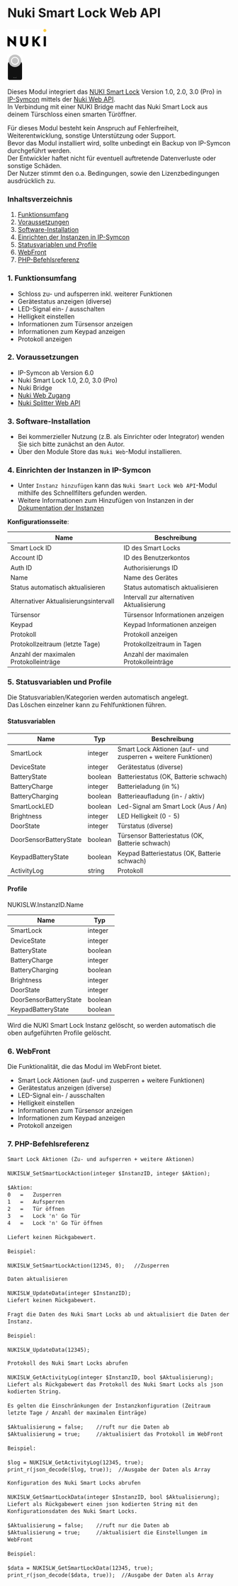 # Nuki Smart Lock Web API

[![Image](../imgs/NUKI_Logo.png)](https://nuki.io/de/)

[![Image](../imgs/NUKI_SmartLock.png)]()  

Dieses Modul integriert das [NUKI Smart Lock](https://nuki.io/de/smart-lock/) Version 1.0, 2.0, 3.0 (Pro) in [IP-Symcon](https://www.symcon.de) mittels der [Nuki Web API](https://developer.nuki.io/t/nuki-web-api/25).  
In Verbindung mit einer NUKI Bridge macht das Nuki Smart Lock aus deinem Türschloss einen smarten Türöffner.

Für dieses Modul besteht kein Anspruch auf Fehlerfreiheit, Weiterentwicklung, sonstige Unterstützung oder Support.  
Bevor das Modul installiert wird, sollte unbedingt ein Backup von IP-Symcon durchgeführt werden.  
Der Entwickler haftet nicht für eventuell auftretende Datenverluste oder sonstige Schäden.  
Der Nutzer stimmt den o.a. Bedingungen, sowie den Lizenzbedingungen ausdrücklich zu.

### Inhaltsverzeichnis

1. [Funktionsumfang](#1-funktionsumfang)
2. [Voraussetzungen](#2-voraussetzungen)
3. [Software-Installation](#3-software-installation)
4. [Einrichten der Instanzen in IP-Symcon](#4-einrichten-der-instanzen-in-ip-symcon)
5. [Statusvariablen und Profile](#5-statusvariablen-und-profile)
6. [WebFront](#6-webfront)
7. [PHP-Befehlsreferenz](#7-php-befehlsreferenz)

### 1. Funktionsumfang

* Schloss zu- und aufsperren inkl. weiterer Funktionen 
* Gerätestatus anzeigen (diverse)
* LED-Signal ein- / ausschalten
* Helligkeit einstellen
* Informationen zum Türsensor anzeigen
* Informationen zum Keypad anzeigen
* Protokoll anzeigen

### 2. Voraussetzungen

- IP-Symcon ab Version 6.0
- Nuki Smart Lock 1.0, 2.0, 3.0 (Pro)
- Nuki Bridge
- [Nuki Web Zugang](https://web.nuki.io/#/login)
- [Nuki Splitter Web API](../Splitter)  

### 3. Software-Installation

* Bei kommerzieller Nutzung (z.B. als Einrichter oder Integrator) wenden Sie sich bitte zunächst an den Autor.
* Über den Module Store das `Nuki Web`-Modul installieren.

### 4. Einrichten der Instanzen in IP-Symcon

- Unter `Instanz hinzufügen` kann das `Nuki Smart Lock Web API`-Modul mithilfe des Schnellfilters gefunden werden.  
- Weitere Informationen zum Hinzufügen von Instanzen in der [Dokumentation der Instanzen](https://www.symcon.de/service/dokumentation/konzepte/instanzen/#Instanz_hinzufügen)

__Konfigurationsseite__:

Name                                    | Beschreibung
--------------------------------------- | ------------------
Smart Lock ID                           | ID des Smart Locks
Account ID                              | ID des Benutzerkontos
Auth ID                                 | Authorisierungs ID
Name                                    | Name des Gerätes
Status automatisch aktualisieren        | Status automatisch aktualisieren
Alternativer Aktualisierungsintervall   | Intervall zur alternativen Aktualisierung
Türsensor                               | Türsensor Informationen anzeigen
Keypad                                  | Keypad Informationen anzeigen
Protokoll                               | Protokoll anzeigen
Protokollzeitraum (letzte Tage)         | Protokollzeitraum in Tagen
Anzahl der maximalen Protokolleinträge  | Anzahl der maximalen Protokolleinträge

### 5. Statusvariablen und Profile

Die Statusvariablen/Kategorien werden automatisch angelegt.  
Das Löschen einzelner kann zu Fehlfunktionen führen.

#### Statusvariablen

Name                            | Typ     | Beschreibung
------------------------------- | ------- | -------------------------------------------------------------
SmartLock                       | integer | Smart Lock Aktionen (auf- und zusperren + weitere Funktionen)
DeviceState                     | integer | Gerätestatus (diverse)
BatteryState                    | boolean | Batteriestatus (OK, Batterie schwach)
BatteryCharge                   | integer | Batterieladung (in %)
BatteryCharging                 | boolean | Batterieaufladung (in- / aktiv)
SmartLockLED                    | boolean | Led-Signal am Smart Lock (Aus / An)
Brightness                      | integer | LED Helligkeit (0 - 5) 
DoorState                       | integer | Türstatus (diverse)
DoorSensorBatteryState          | boolean | Türsensor Batteriestatus (OK, Batterie schwach)
KeypadBatteryState              | boolean | Keypad Batteriestatus (OK, Batterie schwach)
ActivityLog                     | string  | Protokoll

#### Profile

NUKISLW.InstanzID.Name

Name                    | Typ
----------------------- | -------
SmartLock               | integer
DeviceState             | integer
BatteryState            | boolean
BatteryCharge           | integer
BatteryCharging         | boolean
Brightness              | integer
DoorState               | integer
DoorSensorBatteryState  | boolean
KeypadBatteryState      | boolean

Wird die NUKI Smart Lock Instanz gelöscht, so werden automatisch die oben aufgeführten Profile gelöscht.

### 6. WebFront

Die Funktionalität, die das Modul im WebFront bietet.

* Smart Lock Aktionen (auf- und zusperren + weitere Funktionen)
* Gerätestatus anzeigen (diverse)
* LED-Signal ein- / ausschalten
* Helligkeit einstellen
* Informationen zum Türsensor anzeigen
* Informationen zum Keypad anzeigen
* Protokoll anzeigen


### 7. PHP-Befehlsreferenz

```text
Smart Lock Aktionen (Zu- und aufsperren + weitere Aktionen)

NUKISLW_SetSmartLockAction(integer $InstanzID, integer $Aktion);

$Aktion:
0   =   Zusperren
1   =   Aufsperren
2   =   Tür öffnen
3   =   Lock 'n' Go Tür
4   =   Lock 'n' Go Tür öffnen

Liefert keinen Rückgabewert.

Beispiel:

NUKISLW_SetSmartLockAction(12345, 0);   //Zusperren
```

```text
Daten aktualisieren

NUKISLW_UpdateData(integer $InstanzID);
Liefert keinen Rückgabewert.

Fragt die Daten des Nuki Smart Locks ab und aktualisiert die Daten der Instanz.

Beispiel:

NUKISLW_UpdateData(12345);
```

```text
Protokoll des Nuki Smart Locks abrufen

NUKISLW_GetActivityLog(integer $InstanzID, bool $Aktualisierung);
Liefert als Rückgabewert das Protokoll des Nuki Smart Locks als json kodierten String.

Es gelten die Einschränkungen der Instanzkonfiguration (Zeitraum letzte Tage / Anzahl der maximalen Einträge)

$Aktualisierung = false;	//ruft nur die Daten ab
$Aktualisierung = true;		//aktualisiert das Protokoll im WebFront

Beispiel:

$log = NUKISLW_GetActivityLog(12345, true);
print_r(json_decode($log, true));  //Ausgabe der Daten als Array
```

```text
Konfiguration des Nuki Smart Locks abrufen

NUKISLW_GetSmartLockData(integer $InstanzID, bool $Aktualisierung);
Liefert als Rückgabewert einen json kodierten String mit den Konfigurationsdaten des Nuki Smart Locks.

$Aktualisierung = false;	//ruft nur die Daten ab
$Aktualisierung = true;		//aktualisiert die Einstellungen im WebFront

Beispiel:

$data = NUKISLW_GetSmartLockData(12345, true);
print_r(json_decode($data, true));  //Ausgabe der Daten als Array
```
